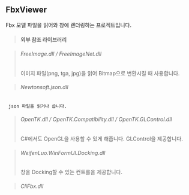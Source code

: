 ## FbxViewer
Fbx 모델 파일을 읽어와 창에 렌더링하는 프로젝트입니다.



> #### 외부 참조 라이브러리

>   ###### FreeImage.dll / FreeImageNet.dll
>    이미지 파일(png, tga, jpg)을 읽어 Bitmap으로 변환시킬 때 사용합니다.

>   ###### Newtonsoft.json.dll
     json 파일을 읽거나 씁니다.

>   ###### OpenTK.dll / OpenTK.Compatibility.dll / OpenTK.GLControl.dll
>    C#에서도 OpenGL을 사용할 수 있게 해줍니다.
>    GLControl을 제공합니다.

>   ###### WeifenLuo.WinFormUI.Docking.dll
>    창을 Docking할 수 있는 컨트롤을 제공합니다.

>   ###### CliFbx.dll


